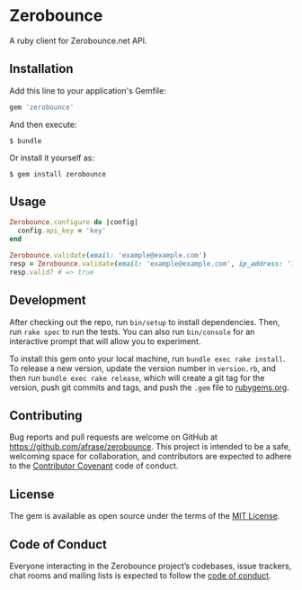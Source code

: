 # Zerobounce

A ruby client for Zerobounce.net API.

## Installation

Add this line to your application's Gemfile:

```ruby
gem 'zerobounce'
```

And then execute:

    $ bundle

Or install it yourself as:

    $ gem install zerobounce

## Usage

```ruby
Zerobounce.configure do |config|
  config.api_key = 'key'
end

Zerobounce.validate(email: 'example@example.com')
resp = Zerobounce.validate(email: 'example@example.com', ip_address: '127.0.0.1')
resp.valid? # => true
```

## Development

After checking out the repo, run `bin/setup` to install dependencies.
Then, run `rake spec` to run the tests. You can also run `bin/console`
for an interactive prompt that will allow you to experiment.

To install this gem onto your local machine, run `bundle exec rake install`.
To release a new version, update the version number in `version.rb`,
and then run `bundle exec rake release`, which will create a git tag for
the version, push git commits and tags, and push the `.gem` file to
[rubygems.org](https://rubygems.org).

## Contributing

Bug reports and pull requests are welcome on GitHub at 
https://github.com/afrase/zerobounce. This project is intended to be a safe,
welcoming space for collaboration, and contributors are expected to adhere
to the [Contributor Covenant](http://contributor-covenant.org) code of conduct.

## License

The gem is available as open source under the terms of the
[MIT License](https://opensource.org/licenses/MIT).

## Code of Conduct

Everyone interacting in the Zerobounce project’s codebases, issue trackers,
chat rooms and mailing lists is expected to follow the 
[code of conduct](https://github.com/afrase/zerobounce/blob/master/CODE_OF_CONDUCT.md).
